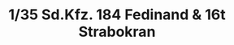 ---
layout: product
title: "1/35 Sd.Kfz. 184 Fedinand & 16t Strabokran"
price: "9500" 
desc: "Maketa"
img_path: "/assets/img/AH35A030.webp"
brand: "N/A"
available: false
special_offer: false
new: false
soon: false
cat: "010000"
subcat: "014900"
subsubcat: "0N/A"
sifra: "AH35A030"
popular: false
spec: false
---